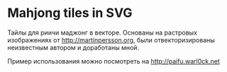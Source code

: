 # Mahjong tiles in SVG

Тайлы для риичи маджонг в векторе.
Основаны на  растровых изображениях от http://martinpersson.org, были отвекторизированы неизвестным автором и доработаны мной.

Пример использования можно посмотреть на http://paifu.warl0ck.net
